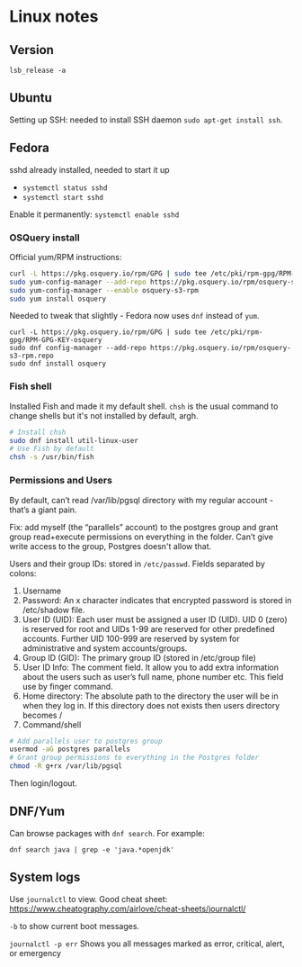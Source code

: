 # Linux notes

## Version

`lsb_release -a`

## Ubuntu
Setting up SSH: needed to install SSH daemon `sudo apt-get install ssh`.

## Fedora

sshd already installed, needed to start it up

* `systemctl status sshd`
* `systemctl start sshd`

Enable it permanently: `systemctl enable sshd`

### OSQuery install
Official yum/RPM instructions:
```bash
curl -L https://pkg.osquery.io/rpm/GPG | sudo tee /etc/pki/rpm-gpg/RPM-GPG-KEY-osquery
sudo yum-config-manager --add-repo https://pkg.osquery.io/rpm/osquery-s3-rpm.repo
sudo yum-config-manager --enable osquery-s3-rpm
sudo yum install osquery
```

Needed to tweak that slightly - Fedora now uses `dnf` instead of `yum`.

```
curl -L https://pkg.osquery.io/rpm/GPG | sudo tee /etc/pki/rpm-gpg/RPM-GPG-KEY-osquery
sudo dnf config-manager --add-repo https://pkg.osquery.io/rpm/osquery-s3-rpm.repo
sudo dnf install osquery
```

### Fish shell

Installed Fish and made it my default shell. `chsh` is the usual command to change shells but it's not installed by default, argh.

```bash
# Install chsh
sudo dnf install util-linux-user
# Use Fish by default
chsh -s /usr/bin/fish
```

### Permissions and Users

By default, can’t read /var/lib/pgsql directory with my regular account - that’s a giant pain.

Fix: add myself (the “parallels” account) to the postgres group and grant group read+execute permissions on everything in the folder. Can’t give write access to the group, Postgres doesn't allow that.

Users and their group IDs: stored in `/etc/passwd`. Fields separated by colons:

1. Username
1. Password: An x character indicates that encrypted password is stored in /etc/shadow file.
1. User ID (UID): Each user must be assigned a user ID (UID). UID 0 (zero) is reserved for root and UIDs 1-99 are reserved for other predefined accounts. Further UID 100-999 are reserved by system for administrative and system accounts/groups.
1. Group ID (GID): The primary group ID (stored in /etc/group file)
1. User ID Info: The comment field. It allow you to add extra information about the users such as user’s full name, phone number etc. This field use by finger command.
1. Home directory: The absolute path to the directory the user will be in when they log in. If this directory does not exists then users directory becomes /
1. Command/shell

```bash
# Add parallels user to postgres group
usermod -aG postgres parallels
# Grant group permissions to everything in the Postgres folder
chmod -R g+rx /var/lib/pgsql
```
Then login/logout.

## DNF/Yum

Can browse packages with `dnf search`. For example:

`dnf search java | grep -e 'java.*openjdk'`

## System logs

Use `journalctl` to view. Good cheat sheet: https://www.cheatography.com/airlove/cheat-sheets/journalctl/

`-b` to show current boot messages.

`jour­nalctl -p err`
Shows you all messages marked as error, critical, alert, or emerge­ncy